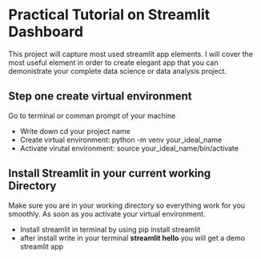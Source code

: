 # Practical Tutorial on Streamlit Dashboard

This project will capture most used streamlit app elements. I will cover the most useful element in order to create elegant app that you can demonistrate your complete data science or data analysis project.  
## Step one create virtual environment 
Go to terminal or comman prompt of your machine
- Write down cd your project name
- Create virtual environment: python -m venv your_ideal_name
- Activate virutal environment: source your_ideal_name/bin/activate

## Install Streamlit in your current working Directory
Make sure you are in your working directory so everything work for you smoothly. As soon as you activate your virtual environment. 
- Install streamlit in terminal by using pip install streamlit
- after install write in your terminal **streamlit hello** you will get a demo streamlit app
